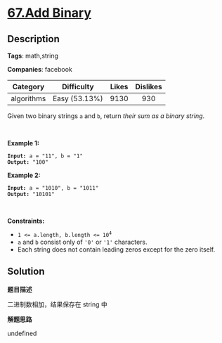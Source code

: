# [67.Add Binary](https://leetcode.com/problems/add-binary/description/)

## Description

**Tags**: math,string

**Companies**: facebook

| Category | Difficulty | Likes | Dislikes |
| :------: | :--------: | :---: | :------: |
| algorithms | Easy (53.13%) | 9130 | 930 |

<p>Given two binary strings <code>a</code> and <code>b</code>, return <em>their sum as a binary string</em>.</p>
<p>&nbsp;</p>
<p><strong class="example">Example 1:</strong></p>
<pre><code><strong>Input:</strong> a = "11", b = "1"
<strong>Output:</strong> "100"</code></pre><p><strong class="example">Example 2:</strong></p>
<pre><code><strong>Input:</strong> a = "1010", b = "1011"
<strong>Output:</strong> "10101"</code></pre>
<p>&nbsp;</p>
<p><strong>Constraints:</strong></p>
<ul>
  <li><code>1 &lt;= a.length, b.length &lt;= 10<sup>4</sup></code></li>
  <li><code>a</code> and <code>b</code> consist&nbsp;only of <code>&#39;0&#39;</code> or <code>&#39;1&#39;</code> characters.</li>
  <li>Each string does not contain leading zeros except for the zero itself.</li>
</ul>

## Solution

**题目描述**

二进制数相加，结果保存在 string 中

**解题思路**

undefined

